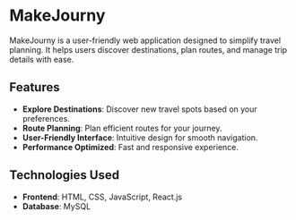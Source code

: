 
# MakeJourny

MakeJourny is a user-friendly web application designed to simplify travel planning. It helps users discover destinations, plan routes, and manage trip details with ease.

## Features

- **Explore Destinations**: Discover new travel spots based on your preferences.
- **Route Planning**: Plan efficient routes for your journey.
- **User-Friendly Interface**: Intuitive design for smooth navigation.
- **Performance Optimized**: Fast and responsive experience.

## Technologies Used

- **Frontend**: HTML, CSS, JavaScript, React.js
- **Database**: MySQL
